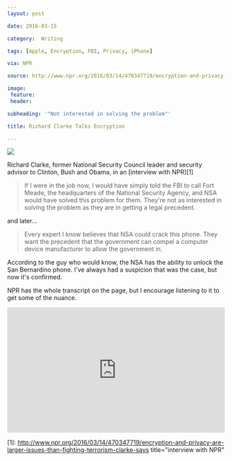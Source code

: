 ```yaml
---
layout: post

date: 2016-03-15

category:  Writing 

tags: [Apple, Encryption, FBI, Privacy, iPhone]

via: NPR

source: http://www.npr.org/2016/03/14/470347719/encryption-and-privacy-are-larger-issues-than-fighting-terrorism-clarke-says

image:
 feature: 
 header: 

subheading: '"Not interested in solving the problem"'

title: Richard Clarke Talks Encryption

---
```


<img class="post" src="https://upload.wikimedia.org/wikipedia/commons/thumb/f/f3/Richard_clarke.jpg/200px-Richard_clarke.jpg"/>


Richard Clarke, former National Security Council leader and security advisor to Clinton, Bush and Obama, in an [interview with NPR][1]

> If I were in the job now, I would have simply told the FBI to call Fort Meade, the headquarters of the National Security Agency, and NSA would have solved this problem for them. They're not as interested in solving the problem as they are in getting a legal precedent.

and later...

> Every expert I know believes that NSA could crack this phone. They want the precedent that the government can compel a computer device manufacturer to allow the government in.

According to the guy who would know, the NSA has the ability to unlock the San Bernardino phone. I've always had a suspicion that was the case, but now it's confirmed.

NPR has the whole transcript on the page, but I encourage listening to it to get some of the nuance.

<iframe src="http://www.npr.org/player/embed/470347719/470347720" width="100%" height="290" frameborder="0" scrolling="no" title="NPR embedded audio player"></iframe>

[1]: http://www.npr.org/2016/03/14/470347719/encryption-and-privacy-are-larger-issues-than-fighting-terrorism-clarke-says title="interview with NPR"